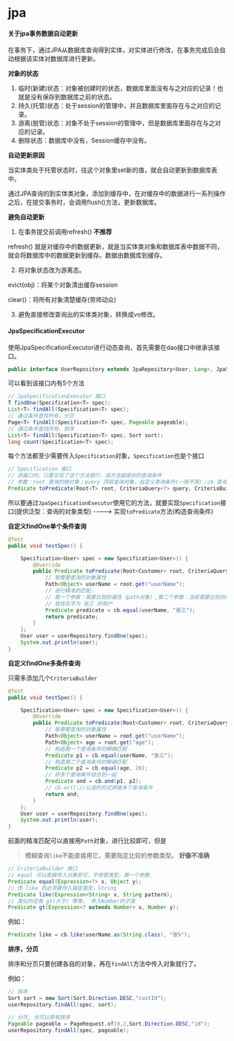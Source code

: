 # jpa

#### 关于jpa事务数据自动更新

在事务下，通过JPA从数据库查询得到实体，对实体进行修改，在事务完成后会自动根据该实体对数据库进行更新。

**对象的状态**

1. 临时(新建)状态：对象被创建时的状态，数据库里面没有与之对应的记录！也就是没有保存到数据库之前的状态。
2. 持久(托管)状态：处于session的管理中，并且数据库里面存在与之对应的记录。
3. 游离(脱管)状态：对象不处于session的管理中，但是数据库里面存在与之对应的记录。
4. 删除状态：数据库中没有，Session缓存中没有。

**自动更新原因**

当实体类处于托管状态时，往这个对象里set新的值，就会自动更新到数据库表中。

通过JPA查询的到实体类对象，添加到缓存中，在对缓存中的数据进行一系列操作之后，在提交事务时，会调用flush()方法，更新数据库。

**避免自动更新**

1. 在事务提交前调用refresh() **不推荐**

refresh() 就是对缓存中的数据更新，就是当实体类对象和数据库表中数据不同，就会将数据库中的数据更新到缓存。数据由数据库到缓存。

2. 将对象状态改为游离态。

evict(obj)：将某个对象清出缓存session

clear()：将所有对象清楚缓存(劳师动众)

3. 避免直接修改查询出的实体类对象，转换成vo修改。

#### JpaSpecificationExecutor

使用JpaSpecificationExecutor进行动态查询，首先需要在dao接口中继承该接口。

```java
public interface UserRepository extends JpaRepository<User, Long>, JpaSpecificationExecutor<User>
```

可以看到该接口内有5个方法

```java
// JpaSpecificationExecutor 接口
T findOne(Specification<T> spec);
List<T> findAll(Specification<T> spec);
// 通过条件查找所有，分页
Page<T> findAll(Specification<T> spec, Pageable pageable);
// 通过条件查找所有，排序
List<T> findAll(Specification<T> spec, Sort sort);
long count(Specification<T> spec);
```

每个方法都至少需要传入`Specification`对象，`Specification`也是个接口

```java
// Specification 接口
// 该接口内，只要实现了这个方法就行，该方法就是你的查询条件
// 参数：root 查询的根对象；query 顶层查询对象，自定义查询条件(一般不用)；cb 查询语句构造器
Predicate toPredicate(Root<T> root, CriteriaQuery<?> query, CriteriaBuilder cb);
```

所以要通过`JpaSpecificationExecutor`使用它的方法，就要实现`Specification`接口(提供泛型：查询的对象类型) ----> 实现`toPredicate`方法(构造查询条件)

**自定义findOne单个条件查询**

```java
@Test
public void testSpec() {

	Specification<User> spec = new Specification<User>() {
		@Override
		public Predicate toPredicate(Root<Customer> root, CriteriaQuery<?> query, CriteriaBuilder cb) {
			// 取需要查询的对象属性
			Path<Object> userName = root.get("userName");
			// 进行精准的匹配，
			// 第一个参数：需要比较的属性（path对象）,第二个参数：当前需要比较的取值
            // 查找名字为 张三 的用户
			Predicate predicate = cb.equal(userName, "张三");
			return predicate;
		}
	};
	User user = userRepository.findOne(spec);
	System.out.println(user);
}
```

**自定义findOne多条件查询**

只需多添加几个`CriteriaBuilder`

```java
@Test
public void testSpec() {

	Specification<User> spec = new Specification<User>() {
		@Override
		public Predicate toPredicate(Root<Customer> root, CriteriaQuery<?> query, CriteriaBuilder cb) {
			// 取需要查询的对象属性
			Path<Object> userName = root.get("userName");
            Path<Object> age = root.get("age");
			// 构造第一个查询条件的精确匹配
			Predicate p1 = cb.equal(userName, "张三");
            // 构造第二个查询条件的精确匹配
            Predicate p2 = cb.equal(age, 20);
            // 将多个查询条件组合到一起
			Predicate and = cb.and(p1, p2);
			// cb.or();//以或的形式拼接多个查询条件
			return and;
		}
	};
	User user = userRepository.findOne(spec);
	System.out.println(user);
}
```

前面的精准匹配可以直接用`Path`对象，进行比较即可，但是

> 模糊查询`like`不能直接用它，需要指定比较的参数类型。 **好像不准确**

```java
// CriteriaBuilder 接口
// equal 可以直接传入对象即可，不用管类型，第一个参数
Predicate equal(Expression<?> x, Object y);
// 而 like 则必须要传入指定类型，String
Predicate like(Expression<String> x, String pattern);
// 类似的还有 gt(大于) 等等， 传入Number的子类
Predicate gt(Expression<? extends Number> x, Number y);
```

例如：

```java
Predicate like = cb.like(userName.as(String.class), "张%");
```

**排序，分页**

排序和分页只要创建各自的对象，再在`findAll`方法中传入对象就行了。

例如：

```java
// 排序
Sort sort = new Sort(Sort.Direction.DESC,"custId");
userRepository.findAll(spec, sort);

// 分页, 也可以带有排序
Pageable pageable = PageRequest.of(0,2,Sort.Direction.DESC,"id");
userRepository.findAll(spec, pageable);
```

